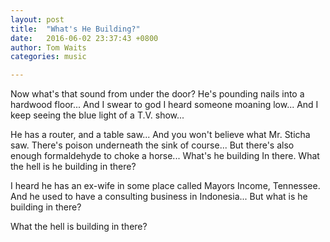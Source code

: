 ```yaml
---
layout: post
title:  "What's He Building?"
date:   2016-06-02 23:37:43 +0800
author: Tom Waits
categories: music

---
```


Now what's that sound from under the door? He's pounding nails into a hardwood floor... And I swear to god I heard someone moaning low... And I keep seeing the blue light of a T.V. show...

He has a router, and a table saw... And you won't believe what Mr. Sticha saw. There's poison underneath the sink of course... But there's also enough formaldehyde to choke a horse... What's he building In there. What the hell is he building in there?

I heard he has an ex-wife in some place called Mayors Income, Tennessee. And he used to have a consulting business in Indonesia... But what is he building in there?

What the hell is building in there?
